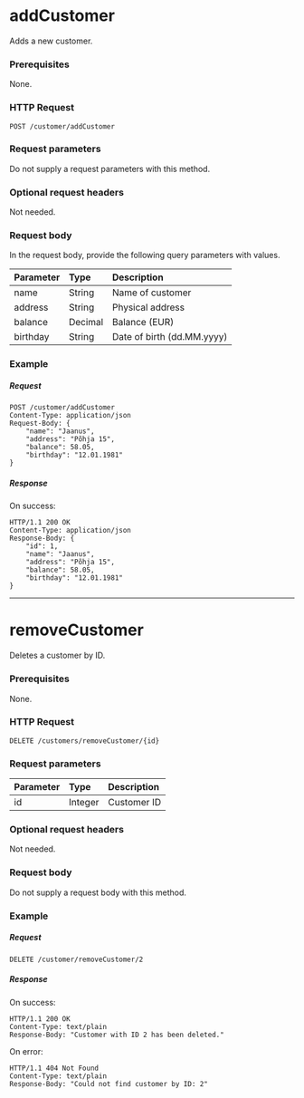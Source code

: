 # addCustomer

Adds a new customer.

### Prerequisites

None.

### HTTP Request

```
POST /customer/addCustomer
```
### Request parameters

Do not supply a request parameters with this method.

### Optional request headers

Not needed.

### Request body

In the request body, provide the following query parameters with values.

| Parameter | Type | Description |
|:----------|:-----|:------------|
|name|String|Name of customer|
|address|String|Physical address|
|balance|Decimal|Balance (EUR)|
|birthday|String|Date of birth (dd.MM.yyyy)|

### Example

##### Request

```http
POST /customer/addCustomer
Content-Type: application/json
Request-Body: {
    "name": "Jaanus",
    "address": "Põhja 15",
    "balance": 58.05,
    "birthday": "12.01.1981"
}
```

##### Response

On success:
```http
HTTP/1.1 200 OK
Content-Type: application/json
Response-Body: {
    "id": 1,
    "name": "Jaanus",
    "address": "Põhja 15",
    "balance": 58.05,
    "birthday": "12.01.1981"
}
```

---

# removeCustomer

Deletes a customer by ID.

### Prerequisites

None.

### HTTP Request

```
DELETE /customers/removeCustomer/{id}
```
### Request parameters

| Parameter | Type | Description |
|:----------|:-----|:------------|
|id|Integer|Customer ID|

### Optional request headers

Not needed.

### Request body

Do not supply a request body with this method.

### Example

##### Request

```http
DELETE /customer/removeCustomer/2
```

##### Response

On success:
```http
HTTP/1.1 200 OK
Content-Type: text/plain
Response-Body: "Customer with ID 2 has been deleted."
```

On error:
```http
HTTP/1.1 404 Not Found
Content-Type: text/plain
Response-Body: "Could not find customer by ID: 2"
```